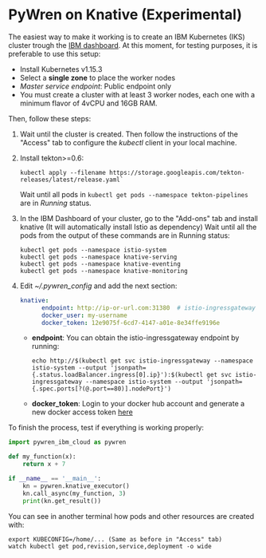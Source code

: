 # PyWren on Knative (Experimental)

The easiest way to make it working is to create an IBM Kubernetes (IKS) cluster trough the [IBM dashboard](https://cloud.ibm.com/kubernetes/landing). At this moment, for testing purposes, it is preferable to use this setup:
- Install Kubernetes v1.15.3
- Select a **single zone** to place the worker nodes
- *Master service endpoint*: Public endpoint only
- You must create a cluster with at least 3 worker nodes, each one with a minimum flavor of 4vCPU and 16GB RAM.

Then, follow these steps:

1. Wait until the cluster is created. Then follow the instructions of the "Access" tab to configure the *kubectl* client in your local machine.

2. Install tekton>=0.6: 
    ```
    kubectl apply --filename https://storage.googleapis.com/tekton-releases/latest/release.yaml`
    ```
    Wait until all pods in `kubectl get pods --namespace tekton-pipelines` are in *Running* status.

3. In the IBM Dashboard of your cluster, go to the "Add-ons" tab and install knative (It will automatically install Istio as dependency)
    Wait until all the pods from the output of these commands are in Running status: 
    ```
    kubectl get pods --namespace istio-system
    kubectl get pods --namespace knative-serving
    kubectl get pods --namespace knative-eventing
    kubectl get pods --namespace knative-monitoring
    ```

4. Edit *~/.pywren_config* and add the next section:

    ```yaml
    knative:
          endpoint: http://ip-or-url.com:31380  # istio-ingressgateway endpoint
          docker_user: my-username
          docker_token: 12e9075f-6cd7-4147-a01e-8e34ffe9196e
    ```

    - **endpoint**: You can obtain the istio-ingressgateway endpoint by running:
        ```
        echo http://$(kubectl get svc istio-ingressgateway --namespace istio-system --output 'jsonpath={.status.loadBalancer.ingress[0].ip}'):$(kubectl get svc istio-ingressgateway --namespace istio-system --output 'jsonpath={.spec.ports[?(@.port==80)].nodePort}')
        ```

    - **docker_token**: Login to your docker hub account and generate a new docker access token [here](https://hub.docker.com/settings/security)

To finish the process, test if everything is working properly:

```python
import pywren_ibm_cloud as pywren

def my_function(x):
    return x + 7

if __name__ == '__main__':
    kn = pywren.knative_executor()
    kn.call_async(my_function, 3)
    print(kn.get_result())
```

You can see in another terminal how pods and other resources are created with:

```
export KUBECONFIG=/home/... (Same as before in "Access" tab)
watch kubectl get pod,revision,service,deployment -o wide
```